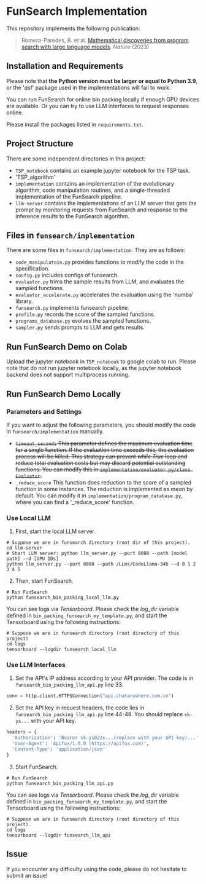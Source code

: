 # FunSearch Implementation

This repository implements the following publication:

> Romera-Paredes, B. et al. [Mathematical discoveries from program search with large language models](https://www.nature.com/articles/s41586-023-06924-6). *Nature* (2023)

## Installation and Requirements

Please note that **the Python version must be larger or equal to Python 3.9**, or the '*ast*' package used in the implementations will fail to work. 

You can run FunSearch for online bin packing locally if enough GPU devices are available. Or you can try to use LLM interfaces to request responses online. 

Please install the packages listed in `requirements.txt`.

## Project Structure

There are some independent directories in this project:

- `TSP_notebook` contains an example jupyter notebook for the TSP task.
- 'TSP_algorithm'
- `implementation` contains an implementation of the evolutionary algorithm, code manipulation routines, and a single-threaded implementation of the FunSearch pipeline. 
- `llm-server` contains the implementations of an LLM server that gets the prompt by monitoring requests from FunSearch and response to the inference results to the FunSearch algorithm. 

## Files in `funsearch/implementation`

There are some files in `funsearch/implementation`. They are as follows:

- `code_manipulatoin.py` provides functions to modify the code in the specification.
- `config.py` includes configs of funsearch.
- `evaluator.py` trims the sample results from LLM, and evaluates the sampled functions.
- `evaluator_accelerate.py` accelerates the evaluation using the 'numba' library.
- `funsearch.py` implements funsearch pipeline. 
- `profile.py` records the score of the sampled functions.
- `programs_database.py` evolves the sampled functions.
- `sampler.py` sends prompts to LLM and gets results.

## <span id="colab">Run FunSearch Demo on Colab</span>

Upload the jupyter notebook in `TSP_notebook` to google colab to run.
Please note that do not run jupyter notebook locally, as the jupyter notebook backend does not support multiprocess running.

## Run FunSearch Demo Locally

### Parameters and Settings

If you want to adjust the following parameters, you should modify the code in `funsearch/implementation` manually. 

- ~~`timeout_seconds` This parameter defines the maximum evaluation time for a single function. If the evaluation time exceeds this, the evaluation process will be killed. This strategy can prevent *while True* loop and reduce total evaluation costs but may discard potential outstanding functions. You can modify this in `implementation/evaluator.py/class Evaluator`.~~
- `_reduce_score` This function does reduction to the score of a sampled function in some instances. The reduction is implemented as *mean* by default. You can modify it in `implementation/program_database.py`, where you can find a '_reduce_score' function.

### Use Local LLM

1. First, start the local LLM server.

```shell
# Suppose we are in funsearch directory (root dir of this project).
cd llm-server
# Start LLM server: python llm_server.py --port 8088 --path [model path] --d [GPU IDs]
python llm_server.py --port 8088 --path /LLms/CodeLlama-34b --d 0 1 2 3 4 5
```

2. Then, start FunSearch.

```shell
# Run FunSearch
python funsearch_bin_packing_local_llm.py
```

You can see logs via *Tensorboard*. Please check the *log_dir* variable defined in `bin_packing_funsearch_my_template.py`, and start the Tensorboard using the following instructions:

```shell
# Suppose we are in funsearch directory (root directory of this project)
cd logs
tensorboard --logdir funsearch_local_llm
```

### Use LLM Interfaces

1. Set the API's IP address according to your API provider. The code is in `funsearch_bin_packing_llm_api.py` line 33.

```python
conn = http.client.HTTPSConnection("api.chatanywhere.com.cn")
```

2. Set the API key in request headers, the code lies in `funsearch_bin_packing_llm_api.py` line 44-48. You should replace `sk-ys...` with your API key.

```python
headers = {
  'Authorization': 'Bearer sk-ys02zx...(replace with your API key)...',
  'User-Agent': 'Apifox/1.0.0 (https://apifox.com)',
  'Content-Type': 'application/json'
}
```

3. Start FunSearch.

```shell
# Run FunSearch
python funsearch_bin_packing_llm_api.py
```

You can see logs via *Tensorboard*. Please check the *log_dir* variable defined in `bin_packing_funsearch_my_template.py`, and start the Tensorboard using the following instructions:

```shell
# Suppose we are in funsearch directory (root directory of this project).
cd logs
tensorboard --logdir funsearch_llm_api
```

## Issue

If you encounter any difficulty using the code, please do not hesitate to submit an issue!
